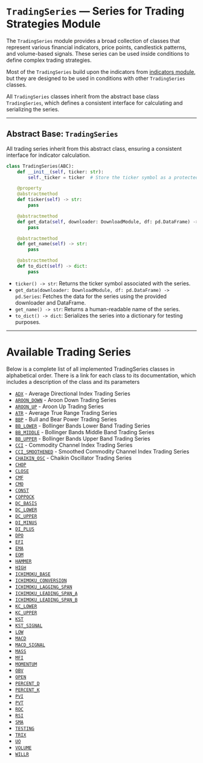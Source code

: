 
# `TradingSeries` — Series for Trading Strategies Module

The `TradingSeries` module provides a broad collection of classes that represent various financial indicators, price points, candlestick patterns, and volume-based signals. These series can be used inside conditions to define complex trading strategies.

Most of the `TradingSeries` build upon the indicators from [indicators module](indicators.md), but they are designed to be used in conditions with other `TradingSeries` classes.

All `TradingSeries` classes inherit from the abstract base class `TradingSeries`, which defines a consistent interface for calculating and serializing the series.

---

## Abstract Base: `TradingSeries`

All trading series inherit from this abstract class, ensuring a consistent interface for indicator calculation.

```python
class TradingSeries(ABC):
    def __init__(self, ticker: str):
        self._ticker = ticker  # Store the ticker symbol as a protected attribute

    @property
    @abstractmethod
    def ticker(self) -> str:
        pass

    @abstractmethod
    def get_data(self, downloader: DownloadModule, df: pd.DataFrame) -> pd.Series:
        pass

    @abstractmethod
    def get_name(self) -> str:
        pass

    @abstractmethod
    def to_dict(self) -> dict:
        pass
```

- `ticker() -> str`: Returns the ticker symbol associated with the series.
- `get_data(downloader: DownloadModule, df: pd.DataFrame) -> pd.Series`: Fetches the data for the series using the provided downloader and DataFrame.
- `get_name() -> str`: Returns a human-readable name of the series.
- `to_dict() -> dict`: Serializes the series into a dictionary for testing purposes.

---

# Available Trading Series

Below is a complete list of all implemented TradingSeries classes in alphabetical order. There is a link for each class to its documentation, which includes a description of the class and its parameters

- [`ADX`](trading_series/adx.md) - Average Directional Index Trading Series
- [`AROON_DOWN`](trading_series/aroon_down.md) - Aroon Down Trading Series
- [`AROON_UP`](trading_series/aroon_up.md) - Aroon Up Trading Series
- [`ATR`](trading_series/atr.md) - Average True Range Trading Series
- [`BBP`](trading_series/bbp.md) - Bull and Bear Power Trading Series
- [`BB_LOWER`](trading_series/bb_lower.md) - Bollinger Bands Lower Band Trading Series
- [`BB_MIDDLE`](trading_series/bb_middle.md) - Bollinger Bands Middle Band Trading Series
- [`BB_UPPER`](trading_series/bb_upper.md) - Bollinger Bands Upper Band Trading Series
- [`CCI`](trading_series/cci.md) - Commodity Channel Index Trading Series
- [`CCI_SMOOTHENED`](trading_series/cci_smoothened.md) - Smoothed Commodity Channel Index Trading Series
- [`CHAIKIN_OSC`](trading_series/chaikin_osc.md) - Chaikin Oscillator Trading Series
- [`CHOP`](trading_series/chop.md)
- [`CLOSE`](trading_series/close.md)
- [`CMF`](trading_series/cmf.md)
- [`CMO`](trading_series/cmo.md)
- [`CONST`](trading_series/const.md)
- [`COPPOCK`](trading_series/coppock.md)
- [`DC_BASIS`](trading_series/dc_basis.md)
- [`DC_LOWER`](trading_series/dc_lower.md)
- [`DC_UPPER`](trading_series/dc_upper.md)
- [`DI_MINUS`](trading_series/di_minus.md)
- [`DI_PLUS`](trading_series/di_plus.md)
- [`DPO`](trading_series/dpo.md)
- [`EFI`](trading_series/efi.md)
- [`EMA`](trading_series/ema.md)
- [`EOM`](trading_series/eom.md)
- [`HAMMER`](trading_series/hammer.md)
- [`HIGH`](trading_series/high.md)
- [`ICHIMOKU_BASE`](trading_series/ichimoku_base.md)
- [`ICHIMOKU_CONVERSION`](trading_series/ichimoku_conversion.md)
- [`ICHIMOKU_LAGGING_SPAN`](trading_series/ichimoku_lagging_span.md)
- [`ICHIMOKU_LEADING_SPAN_A`](trading_series/ichimoku_leading_span_a.md)
- [`ICHIMOKU_LEADING_SPAN_B`](trading_series/ichimoku_leading_span_b.md)
- [`KC_LOWER`](trading_series/kc_lower.md)
- [`KC_UPPER`](trading_series/kc_upper.md)
- [`KST`](trading_series/kst.md)
- [`KST_SIGNAL`](trading_series/kst_signal.md)
- [`LOW`](trading_series/low.md)
- [`MACD`](trading_series/macd.md)
- [`MACD_SIGNAL`](trading_series/macd_signal.md)
- [`MASS`](trading_series/mass.md)
- [`MFI`](trading_series/mfi.md)
- [`MOMENTUM`](trading_series/momentum.md)
- [`OBV`](trading_series/obv.md)
- [`OPEN`](trading_series/open.md)
- [`PERCENT_D`](trading_series/percent_d.md)
- [`PERCENT_K`](trading_series/percent_k.md)
- [`PVI`](trading_series/pvi.md)
- [`PVT`](trading_series/pvt.md)
- [`ROC`](trading_series/roc.md)
- [`RSI`](trading_series/rsi.md)
- [`SMA`](trading_series/sma.md)
- [`TESTING`](trading_series/testing.md)
- [`TRIX`](trading_series/trix.md)
- [`UO`](trading_series/uo.md)
- [`VOLUME`](trading_series/volume.md)
- [`WILLR`](trading_series/willr.md)